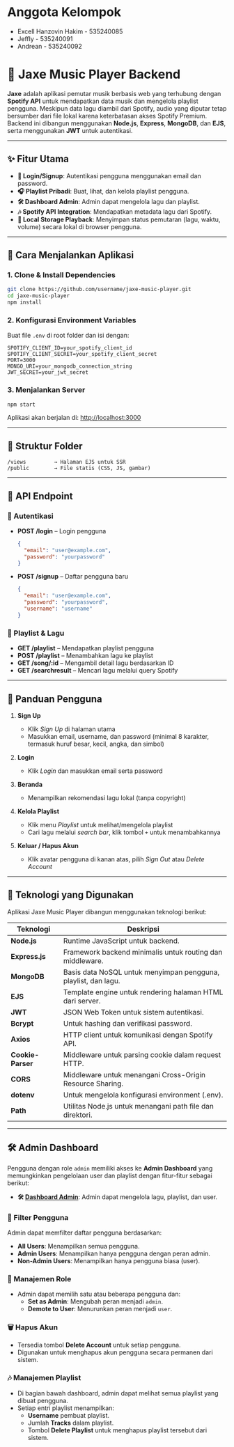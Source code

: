 # Anggota Kelompok
- Excell Hanzovin Hakim - 535240085
- Jeffly - 535240091
- Andrean - 535240092
# 🎵 Jaxe Music Player Backend

**Jaxe** adalah aplikasi pemutar musik berbasis web yang terhubung dengan **Spotify API** untuk mendapatkan data musik dan mengelola playlist pengguna. Meskipun data lagu diambil dari Spotify, audio yang diputar tetap bersumber dari file lokal karena keterbatasan akses Spotify Premium. Backend ini dibangun menggunakan **Node.js**, **Express**, **MongoDB**, dan **EJS**, serta menggunakan **JWT** untuk autentikasi.

---

## ✨ Fitur Utama

- **🔐 Login/Signup**: Autentikasi pengguna menggunakan email dan password.
- **🎧 Playlist Pribadi**: Buat, lihat, dan kelola playlist pengguna.
- **🛠️ Dashboard Admin**: Admin dapat mengelola lagu dan playlist.
- **🎶 Spotify API Integration**: Mendapatkan metadata lagu dari Spotify.
- **💾 Local Storage Playback**: Menyimpan status pemutaran (lagu, waktu, volume) secara lokal di browser pengguna.

---

## 🚀 Cara Menjalankan Aplikasi

### 1. Clone & Install Dependencies

```bash
git clone https://github.com/username/jaxe-music-player.git
cd jaxe-music-player
npm install
```

### 2. Konfigurasi Environment Variables

Buat file `.env` di root folder dan isi dengan:

```env
SPOTIFY_CLIENT_ID=your_spotify_client_id
SPOTIFY_CLIENT_SECRET=your_spotify_client_secret
PORT=3000
MONGO_URI=your_mongodb_connection_string
JWT_SECRET=your_jwt_secret
```

### 3. Menjalankan Server

```bash
npm start
```

Aplikasi akan berjalan di: [http://localhost:3000](http://localhost:3000)

---

## 📁 Struktur Folder

```
/views         → Halaman EJS untuk SSR
/public        → File statis (CSS, JS, gambar)
```

---

## 📡 API Endpoint

### 🔐 Autentikasi

- **POST /login** – Login pengguna  
  ```json
  {
    "email": "user@example.com",
    "password": "yourpassword"
  }
  ```

- **POST /signup** – Daftar pengguna baru  
  ```json
  {
    "email": "user@example.com",
    "password": "yourpassword",
    "username": "username"
  }
  ```

### 🎵 Playlist & Lagu

- **GET /playlist** – Mendapatkan playlist pengguna
- **POST /playlist** – Menambahkan lagu ke playlist
- **GET /song/:id** – Mengambil detail lagu berdasarkan ID
- **GET /searchresult** – Mencari lagu melalui query Spotify

---

## 👤 Panduan Pengguna

1. **Sign Up**  
   - Klik *Sign Up* di halaman utama  
   - Masukkan email, username, dan password (minimal 8 karakter, termasuk huruf besar, kecil, angka, dan simbol)

2. **Login**  
   - Klik *Login* dan masukkan email serta password

3. **Beranda**  
   - Menampilkan rekomendasi lagu lokal (tanpa copyright)

4. **Kelola Playlist**  
   - Klik menu *Playlist* untuk melihat/mengelola playlist  
   - Cari lagu melalui *search bar*, klik tombol `+` untuk menambahkannya

5. **Keluar / Hapus Akun**  
   - Klik avatar pengguna di kanan atas, pilih *Sign Out* atau *Delete Account*

---

## 🧰 Teknologi yang Digunakan

Aplikasi Jaxe Music Player dibangun menggunakan teknologi berikut:

| Teknologi      | Deskripsi                                                                 |
|----------------|--------------------------------------------------------------------------|
| **Node.js**    | Runtime JavaScript untuk backend.                                         |
| **Express.js** | Framework backend minimalis untuk routing dan middleware.                |
| **MongoDB**    | Basis data NoSQL untuk menyimpan pengguna, playlist, dan lagu.           |
| **EJS**        | Template engine untuk rendering halaman HTML dari server.                |
| **JWT**        | JSON Web Token untuk sistem autentikasi.                                 |
| **Bcrypt**     | Untuk hashing dan verifikasi password.                                   |
| **Axios**      | HTTP client untuk komunikasi dengan Spotify API.                         |
| **Cookie-Parser** | Middleware untuk parsing cookie dalam request HTTP.                  |
| **CORS**       | Middleware untuk menangani Cross-Origin Resource Sharing.                |
| **dotenv**     | Untuk mengelola konfigurasi environment (.env).                          |
| **Path**       | Utilitas Node.js untuk menangani path file dan direktori.                |

---


## 🛠️ Admin Dashboard


Pengguna dengan role `admin` memiliki akses ke **Admin Dashboard** yang memungkinkan pengelolaan user dan playlist dengan fitur-fitur sebagai berikut:

- **🛠️ [Dashboard Admin](http://localhost:3000/admin_dashboard)**: Admin dapat mengelola lagu, playlist, dan user.

### 🔎 Filter Pengguna
Admin dapat memfilter daftar pengguna berdasarkan:
- **All Users**: Menampilkan semua pengguna.
- **Admin Users**: Menampilkan hanya pengguna dengan peran admin.
- **Non-Admin Users**: Menampilkan hanya pengguna biasa (user).

### 👥 Manajemen Role
- Admin dapat memilih satu atau beberapa pengguna dan:
  - **Set as Admin**: Mengubah peran menjadi `admin`.
  - **Demote to User**: Menurunkan peran menjadi `user`.

### 🗑️ Hapus Akun
- Tersedia tombol **Delete Account** untuk setiap pengguna.
- Digunakan untuk menghapus akun pengguna secara permanen dari sistem.

### 🎶 Manajemen Playlist
- Di bagian bawah dashboard, admin dapat melihat semua playlist yang dibuat pengguna.
- Setiap entri playlist menampilkan:
  - **Username** pembuat playlist.
  - Jumlah **Tracks** dalam playlist.
  - Tombol **Delete Playlist** untuk menghapus playlist tersebut dari sistem.
